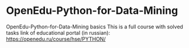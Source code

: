 # OpenEdu-Python-for-Data-Mining
OpenEdu-Python-for-Data-Mining basics
This is a full course with solved tasks
link of educational portal (in russian): https://openedu.ru/course/hse/PYTHON/
